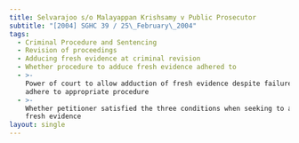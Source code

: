 ```yaml
---
title: Selvarajoo s/o Malayappan Krishsamy v Public Prosecutor
subtitle: "[2004] SGHC 39 / 25\_February\_2004"
tags:
  - Criminal Procedure and Sentencing
  - Revision of proceedings
  - Adducing fresh evidence at criminal revision
  - Whether procedure to adduce fresh evidence adhered to
  - >-
    Power of court to allow adduction of fresh evidence despite failure to
    adhere to appropriate procedure
  - >-
    Whether petitioner satisfied the three conditions when seeking to adduce
    fresh evidence
layout: single
---
```


